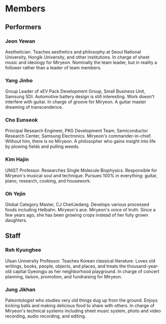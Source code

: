 # Members

## Performers

### Jeon Yewan
Aesthetician. Teaches aesthetics and philosophy at Seoul National University, Hongik University, and other institutions.
In charge of sheet music and ideology for Miryeon.
Nominally the team leader, but in reality a follower rather than a leader of team members.

### Yang Jinho
Group Leader of xEV Pack Development Group, Small Business Unit, Samsung SDI.
Automotive battery design is still interesting. Work doesn't interfere with guitar.
In charge of groove for Miryeon. A guitar master dreaming of transcendence.

### Cho Eunseok
Principal Research Engineer, PKG Development Team, Semiconductor Research Center, Samsung Electronics.
Miryeon's commander-in-chief. Without him, there is no Miryeon.
A philosopher who gains insight into life by plowing fields and pulling weeds.

### Kim Hajin
UNIST Professor. Researches Single Molecule Biophysics.
Responsible for Miryeon's musical soul and technique.
Pursues 100% in everything: guitar, piano, research, cooking, and housework.

### Oh Yejin
Global Category Master, CJ CheilJedang. Develops various processed foods including Hetbahn.
Miryeon's ace. Miryeon's voice of truth.
Since a few years ago, she has been growing crops instead of her fully grown daughters.

## Staff

### Roh Kyunghee
Ulsan University Professor. Teaches Korean classical literature.
Loves old writings, books, people, objects, and places, and treats the thousand-year-old capital Gyeongju as her neighborhood playground.
In charge of concert planning, liaison, promotion, and fundraising for Miryeon.

### Jung Jikhan
Paleontologist who studies very old things dug up from the ground.
Enjoys kicking balls and making delicious food to share with others.
In charge of Miryeon's technical systems including sheet music system, photo and video recording, audio recording, and editing.
